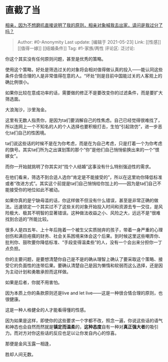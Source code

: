 # 直截了当
[相亲，因为不想磨叽直接说明了我的原则，相亲对象喊我去出家，请问是我过分了吗？](https://www.zhihu.com/question/399217882/answer/1288847604)

> Author: #0-Anonymity
> Last update: [编辑于 2021-05-23]
> Link: [[性感]] [[值得一嫁]] [[结婚条件]]
> Tag: #1-家族/两性
> 评论区:
> 泛讨论:

你这个其实没有任何原则问题，甚至是优秀的策略。

使用这个策略，好处是筛选过关的对象将会相对值得做认真的投入——能认同这些条件合情合理的人是非常值得在意的人。“坏处”则是目前中国能过关的人客观上的确比例很小。

如果你比较在意成功率的话，需要做的修正不是要改变你的过滤条件，而是要扩大筛选面。

大浪淘沙，沙里淘金。

这里有无数人指责你，是因为ta们要消解自己的性焦虑。自己已经觉得很难找了，所以连网上一个不知名的人的个人选择也要积极打击，生怕“引起效仿”，进一步恶化ta们自己的性困境。

ta们说这些话的时候不是在为你考虑，而是在为自己考虑，只是打着一个为你考虑的旗号。其实ta们所为之出谋划策的那个“你”是他们自己悄悄偷换出来的一个“恨嫁女”。

而你一开始就挑明了你其实对“找个人结婚”这事没有什么特别强迫性的需求。

在他们看来，筛选不到合适人选你“肯定是不能接受的”，所以在这里劝你降低标准或者“改进方式”。其实这个前提是ta们自己悄悄给你加上的——因为是ta们自己不能接受你的地位如此不被动。

如果你真的是宁缺毋滥的话，你这样做不但没有什么错误，甚至是非常正确的做法。迅速锁定一个其实过不了这些关的对象开始投入时间和资源去专一交往，是风险极大、极其不明智的显著错误。这种做法收益之小、风险之大，远远不是“很难找到合适的”所能比较。

很多人是四五年、上十年后拖着一个被生父实质抛弃的孩子，带着一身严重的心理创伤和满目疮痍的财务、社会关系困境来体会这个后果。到时候这里这些嘲弄你、批判你、鼓吹要你降低标准、“手段变得温柔些”的人，没有一个会出来分担你一丁点负担。

你的主要问题，是要想清楚你自己是不是的确从理智上确认了要采取这个策略、接受它的负面性的连带后果。要确认清楚自己是因为懒惰和软弱而这么选择，还是因为主动计划和勇敢承担而这样做。

如果是后者，你就不用害怕。

因为本质上你的条款原则还是live and let live——这是一种很合情合理的原则，也很健康。

这是一种人格健全的人才能看得懂的性感。

因为如果是这样，即使你的这些要求一个字都不改，照念一遍，你说这些话的语气和神态也会自然而然就是**镇定而温柔**的，**这种态度**自有一种对**真正强大者**的吸引力。而对方对你这些话的反应也足以让你发自内心的惊喜。

那便是金风玉露一相逢，

胜却人间无数。
